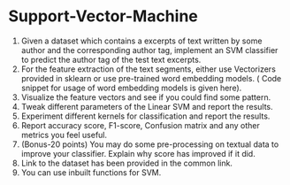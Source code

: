 # Support-Vector-Machine

1. Given a dataset which contains a excerpts of text written by some author and the
corresponding author tag, implement an SVM classifier to predict the author tag
of the test text excerpts.
2. For the feature extraction of the text segments, either use Vectorizers provided in
sklearn or use pre-trained word embedding models. ( Code snippet for usage of
word embedding models is given here).
3. Visualize the feature vectors and see if you could find some pattern.
4. Tweak different parameters of the Linear SVM and report the results.
5. Experiment different kernels for classification and report the results.
6. Report accuracy score, F1-score, Confusion matrix and any other metrics you feel
useful.
7. (Bonus-20 points) You may do some pre-processing on textual data to improve
your classifier. Explain why score has improved if it did.
8. Link to the dataset has been provided in the common link.
9. You can use inbuilt functions for SVM.

